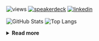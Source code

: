 ![views](https://komarev.com/ghpvc/?username=chck&color=blueviolet)
[![speakerdeck](https://img.shields.io/badge/Speaker_Deck-chck-8a2be2?style=flat-square&logo=speaker-deck)](https://speakerdeck.com/chck)
[![linkedin](https://img.shields.io/badge/LinkedIn-chck-8a2be2?style=flat-square&logo=linkedin)](https://www.linkedin.com/in/chck/)

<p align="left"> 
  <img alt="GitHub Stats" align="center" height="150" src="https://github-readme-stats-nine-umber-51.vercel.app/api?username=chck&count_private=true&show_icons=true&hide_title=true&theme=buefy" />
  <img alt="Top Langs" align="center" height="150" src="https://github-readme-stats-nine-umber-51.vercel.app/api/top-langs/?username=chck&layout=compact&count_private=true&show_icons=true&hide_title=true&theme=buefy" />
</p>

<details>
  <summary><b>Read more</b></summary>
  <br>

  <!--START_SECTION:waka-->
**🐱 My GitHub Data** 

> 📦 76.8 kB Used in GitHub's Storage 
 > 
> 🏆 0 Contributions in the Year 2024
 > 
> 💼 Opted to Hire
 > 
> 📜 134 Public Repositories 
 > 
> 🔑 19 Private Repositories 
 > 
**I'm a Night 🦉** 

```text
🌞 Morning                1323 commits        ████░░░░░░░░░░░░░░░░░░░░░   15.98 % 
🌆 Daytime                2147 commits        ██████░░░░░░░░░░░░░░░░░░░   25.94 % 
🌃 Evening                2273 commits        ███████░░░░░░░░░░░░░░░░░░   27.46 % 
🌙 Night                  2535 commits        ████████░░░░░░░░░░░░░░░░░   30.62 % 
```
📅 **I'm Most Productive on Monday** 

```text
Monday                   1800 commits        █████░░░░░░░░░░░░░░░░░░░░   21.74 % 
Tuesday                  1695 commits        █████░░░░░░░░░░░░░░░░░░░░   20.48 % 
Wednesday                1167 commits        ████░░░░░░░░░░░░░░░░░░░░░   14.10 % 
Thursday                 1560 commits        █████░░░░░░░░░░░░░░░░░░░░   18.85 % 
Friday                   854 commits         ███░░░░░░░░░░░░░░░░░░░░░░   10.32 % 
Saturday                 404 commits         █░░░░░░░░░░░░░░░░░░░░░░░░   04.88 % 
Sunday                   798 commits         ██░░░░░░░░░░░░░░░░░░░░░░░   09.64 % 
```


📊 **This Week I Spent My Time On** 

```text
💬 Programming Languages: 
Other                    1 hr 27 mins        ████████████████████████░   94.10 % 
Ruby                     3 mins              █░░░░░░░░░░░░░░░░░░░░░░░░   03.70 % 
Git                      1 min               ░░░░░░░░░░░░░░░░░░░░░░░░░   01.29 % 
gitrebase                0 secs              ░░░░░░░░░░░░░░░░░░░░░░░░░   00.46 % 
zsh                      0 secs              ░░░░░░░░░░░░░░░░░░░░░░░░░   00.45 % 

🔥 Editors: 
Chrome                   1 hr 27 mins        ████████████████████████░   94.10 % 
Neovim                   5 mins              █░░░░░░░░░░░░░░░░░░░░░░░░   05.90 % 
```

**I Mostly Code in Python** 

```text
Python                   41 repos            ████████░░░░░░░░░░░░░░░░░   32.28 % 
Jupyter Notebook         21 repos            ████░░░░░░░░░░░░░░░░░░░░░   16.54 % 
Rust                     7 repos             █░░░░░░░░░░░░░░░░░░░░░░░░   05.51 % 
Shell                    3 repos             █░░░░░░░░░░░░░░░░░░░░░░░░   02.36 % 
Astro                    1 repo              ░░░░░░░░░░░░░░░░░░░░░░░░░   00.79 % 
```



**Timeline**

![Lines of Code chart](https://raw.githubusercontent.com/chck/chck/main/assets/bar_graph.png)


 Last Updated on 2024-01-04 01:25 UTC
<!--END_SECTION:waka-->
</details>

